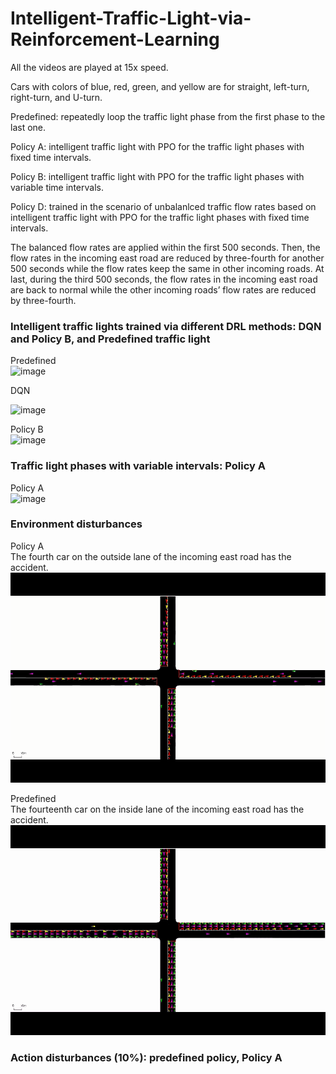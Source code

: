 # Intelligent-Traffic-Light-via-Reinforcement-Learning
All the videos are played at 15x speed.

Cars with colors of blue, red, green, and yellow are for straight, left-turn, right-turn, and U-turn.

Predefined: repeatedly loop the traffic light phase from the first phase to the last one.  

Policy A: intelligent traffic light with PPO for the traffic light phases with fixed time intervals.  

Policy B: intelligent traffic light with PPO for the traffic light phases with variable time intervals.  

Policy D: trained in the scenario of unbalanlced traffic flow rates based on intelligent traffic light with PPO for the traffic light phases with fixed time intervals.

The balanced flow rates are applied within the first 500 seconds. Then, the flow rates in the incoming east road are reduced by three-fourth for another 500 seconds while the flow rates keep the same in other incoming roads. At last, during the third 500 seconds, the flow rates in the incoming east road are back to normal while the other incoming roads’ flow rates are reduced by three-fourth.

### Intelligent traffic lights trained via different DRL methods: DQN and Policy B, and Predefined traffic light
Predefined  
![image](https://github.com/YueZhu95/Intelligent-Traffic-Light-via-Reinforcement-Learning/blob/main/predefined_gif.gif) 

DQN  

![image](https://github.com/YueZhu95/Intelligent-Traffic-Light-via-Reinforcement-Learning/blob/main/dqn_gif2.gif) 

Policy B  
![image](https://github.com/YueZhu95/Intelligent-Traffic-Light-via-Reinforcement-Learning/blob/main/ppo_fix_gif2.gif) 

### Traffic light phases with variable intervals: Policy A
Policy A  
![image](https://github.com/YueZhu95/Intelligent-Traffic-Light-via-Reinforcement-Learning/blob/main/ppo_vari_gif.gif) 

### Environment disturbances
Policy A  
The fourth car on the outside lane of the incoming east road has the accident.  
![image](https://github.com/YueZhu95/Intelligent-Traffic-Light-via-Reinforcement-Learning/blob/main/PA_inc_gif.gif) 

Predefined  
The fourteenth car on the inside lane of the incoming east road has the accident.  
![image](https://github.com/YueZhu95/Intelligent-Traffic-Light-via-Reinforcement-Learning/blob/main/Predefined_inc_gif.gif) 

### Action disturbances (10%): predefined policy, Policy A
